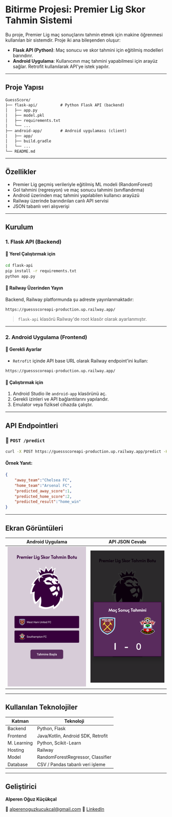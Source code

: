 
#  Bitirme Projesi: Premier Lig Skor Tahmin Sistemi

Bu proje, Premier Lig maç sonuçlarını tahmin etmek için makine öğrenmesi kullanılan bir sistemdir. Proje iki ana bileşenden oluşur:

-  **Flask API (Python)**: Maç sonucu ve skor tahmini için eğitilmiş modelleri barındırır.
-  **Android Uygulama**: Kullanıcının maç tahmini yapabilmesi için arayüz sağlar. Retrofit kullanılarak API'ye istek yapılır.

---

##  Proje Yapısı

```
GuessScore/
├── flask-api/          # Python Flask API (backend)
│   ├── app.py
│   ├── model.pkl
│   ├── requirements.txt
│   └── ...
├── android-app/        # Android uygulaması (client)
│   ├── app/
│   ├── build.gradle
│   └── ...
└── README.md           
```

---

## Özellikler

- Premier Lig geçmiş verileriyle eğitilmiş ML modeli (RandomForest)
- Gol tahmini (regresyon) ve maç sonucu tahmini (sınıflandırma)
- Android üzerinden maç tahmini yapılabilen kullanıcı arayüzü
- Railway üzerinde barındırılan canlı API servisi
- JSON tabanlı veri alışverişi

---

##  Kurulum

### 1. Flask API (Backend)

#### 🔹 Yerel Çalıştırmak için

```bash
cd flask-api
pip install -r requirements.txt
python app.py
```

#### 🔹 Railway Üzerinden Yayın

Backend, Railway platformunda şu adreste yayınlanmaktadır:

```
https://guessscoreapi-production.up.railway.app/
```

> `flask-api` klasörü Railway'de root klasör olarak ayarlanmıştır.

---

### 2. Android Uygulama (Frontend)

#### 🔹 Gerekli Ayarlar
- `Retrofit` içinde API base URL olarak Railway endpoint'ini kullan:
```
https://guessscoreapi-production.up.railway.app/
```

#### 🔹 Çalıştırmak için
1. Android Studio ile `android-app` klasörünü aç.
2. Gerekli izinleri ve API bağlantılarını yapılandır.
3. Emulator veya fiziksel cihazda çalıştır.

---

##  API Endpointleri

### 🔹 `POST /predict`

```bash
curl -X POST https://guessscoreapi-production.up.railway.app/predict -H "Content-Type: application/json" -d '{"home_team": "Arsenal FC", "away_team": "Chelsea FC"}'
```

#### Örnek Yanıt:
```json
{
	"away_team":"Chelsea FC",
	"home_team":"Arsenal FC",
	"predicted_away_score":1,
	"predicted_home_score":2,
	"predicted_result":"home_win"
}
```

---

##  Ekran Görüntüleri

| Android Uygulama                  | API JSON Cevabı                     |
| --------------------------------- | ----------------------------------- |
| ![main-page](guess-score-android-app/screenshots/main_page.png) | ![guess-result-page](guess-score-android-app/screenshots/guess_result_page.png) |

---

##  Kullanılan Teknolojiler

| Katman         | Teknoloji                          |
|----------------|------------------------------------|
| Backend        | Python, Flask 					  |
| Frontend       | Java/Kotlin, Android SDK, Retrofit |
| M. Learning    | Python, Scikit-Learn        		  |
| Hosting        | Railway                            |
| Model          | RandomForestRegressor, Classifier  |
| Database       | CSV / Pandas tabanlı veri işleme   |

---

##  Geliştirici

**Alperen Oğuz Küçükçal**  

📧 [alperenoguzkucukcal@gmail.com](mailto:alperenoguzkucukcal@gmail.com) 
🔗 [LinkedIn](https://www.linkedin.com/in/alperen-oguz-kucukcal/)